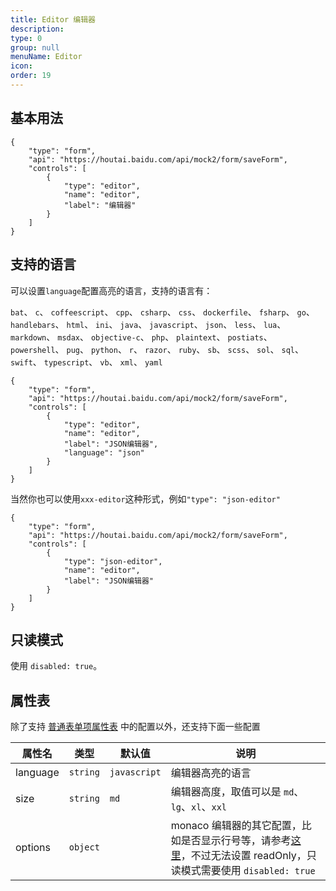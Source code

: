```yaml
---
title: Editor 编辑器
description:
type: 0
group: null
menuName: Editor
icon:
order: 19
---
```


## 基本用法

```schema:height="400" scope="body"
{
    "type": "form",
    "api": "https://houtai.baidu.com/api/mock2/form/saveForm",
    "controls": [
        {
            "type": "editor",
            "name": "editor",
            "label": "编辑器"
        }
    ]
}
```

## 支持的语言

可以设置`language`配置高亮的语言，支持的语言有：

`bat`、 `c`、 `coffeescript`、 `cpp`、 `csharp`、 `css`、 `dockerfile`、 `fsharp`、 `go`、 `handlebars`、 `html`、 `ini`、 `java`、 `javascript`、 `json`、 `less`、 `lua`、 `markdown`、 `msdax`、 `objective-c`、 `php`、 `plaintext`、 `postiats`、 `powershell`、 `pug`、 `python`、 `r`、 `razor`、 `ruby`、 `sb`、 `scss`、 `sol`、 `sql`、 `swift`、 `typescript`、 `vb`、 `xml`、 `yaml`

```schema:height="400" scope="body"
{
    "type": "form",
    "api": "https://houtai.baidu.com/api/mock2/form/saveForm",
    "controls": [
        {
            "type": "editor",
            "name": "editor",
            "label": "JSON编辑器",
            "language": "json"
        }
    ]
}
```

当然你也可以使用`xxx-editor`这种形式，例如`"type": "json-editor"`

```schema:height="400" scope="body"
{
    "type": "form",
    "api": "https://houtai.baidu.com/api/mock2/form/saveForm",
    "controls": [
        {
            "type": "json-editor",
            "name": "editor",
            "label": "JSON编辑器"
        }
    ]
}
```

## 只读模式

使用 `disabled: true`。

## 属性表

除了支持 [普通表单项属性表](./formitem#%E5%B1%9E%E6%80%A7%E8%A1%A8) 中的配置以外，还支持下面一些配置

| 属性名   | 类型     | 默认值       | 说明                                                                                                                                                                                                     |
| -------- | -------- | ------------ | -------------------------------------------------------------------------------------------------------------------------------------------------------------------------------------------------------- |
| language | `string` | `javascript` | 编辑器高亮的语言                                                                                                                                                                                         |
| size     | `string` | `md`         | 编辑器高度，取值可以是 `md`、`lg`、`xl`、`xxl`                                                                                                                                                           |
| options  | `object` |              | monaco 编辑器的其它配置，比如是否显示行号等，请参考[这里](https://microsoft.github.io/monaco-editor/api/enums/monaco.editor.editoroption.html)，不过无法设置 readOnly，只读模式需要使用 `disabled: true` |
